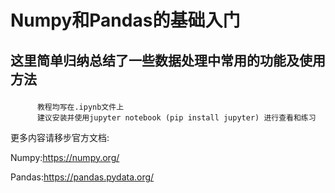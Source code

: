 # Numpy和Pandas的基础入门

## 这里简单归纳总结了一些数据处理中常用的功能及使用方法<p>
          教程均写在.ipynb文件上
          建议安装并使用jupyter notebook (pip install jupyter) 进行查看和练习

更多内容请移步官方文档:<p>
          Numpy:https://numpy.org/<p>
          Pandas:https://pandas.pydata.org/
